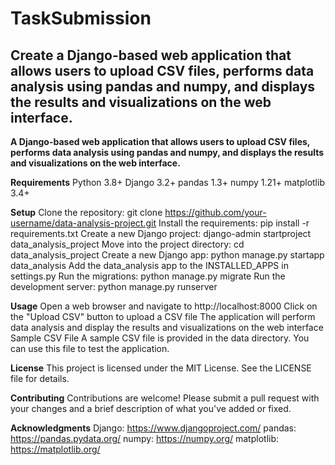 # TaskSubmission
Create a Django-based web application that allows users to upload CSV files, performs data analysis using pandas and numpy, and displays the results and visualizations on the web interface.
------------------------------------------------------------------------------------------------------------------------------------------------------------------------------
**A Django-based web application that allows users to upload CSV files, performs data analysis using pandas and numpy, and displays the results and visualizations on the web interface.**

**Requirements**
Python 3.8+
Django 3.2+
pandas 1.3+
numpy 1.21+
matplotlib 3.4+


**Setup**
Clone the repository: git clone https://github.com/your-username/data-analysis-project.git
Install the requirements: pip install -r requirements.txt
Create a new Django project: django-admin startproject data_analysis_project
Move into the project directory: cd data_analysis_project
Create a new Django app: python manage.py startapp data_analysis
Add the data_analysis app to the INSTALLED_APPS in settings.py
Run the migrations: python manage.py migrate
Run the development server: python manage.py runserver

**Usage**
Open a web browser and navigate to http://localhost:8000
Click on the "Upload CSV" button to upload a CSV file
The application will perform data analysis and display the results and visualizations on the web interface
Sample CSV File
A sample CSV file is provided in the data directory. You can use this file to test the application.

**License**
This project is licensed under the MIT License. See the LICENSE file for details.

**Contributing**
Contributions are welcome! Please submit a pull request with your changes and a brief description of what you've added or fixed.


**Acknowledgments**
Django: https://www.djangoproject.com/
pandas: https://pandas.pydata.org/
numpy: https://numpy.org/
matplotlib: https://matplotlib.org/
